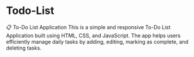 # Todo-List
📋 To-Do List Application This is a simple and responsive To-Do List Application built using HTML, CSS, and JavaScript. The app helps users efficiently manage daily tasks by adding, editing, marking as complete, and deleting tasks.
